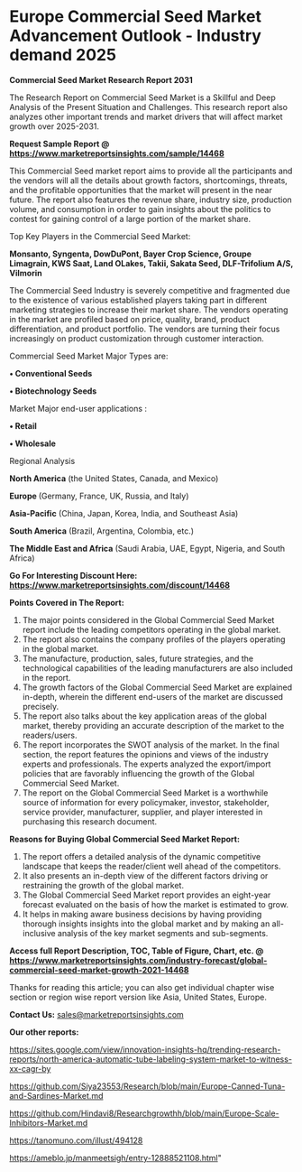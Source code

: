 # Europe Commercial Seed Market Advancement Outlook - Industry demand 2025

<strong>Commercial Seed Market Research Report 2031</strong>

The Research Report on Commercial Seed Market is a Skillful and Deep Analysis of the Present Situation and Challenges. This research report also analyzes other important trends and market drivers that will affect market growth over 2025-2031.

<strong>Request Sample Report @ <a href=https://www.marketreportsinsights.com/sample/14468>https://www.marketreportsinsights.com/sample/14468</a></strong>

This Commercial Seed market report aims to provide all the participants and the vendors will all the details about growth factors, shortcomings, threats, and the profitable opportunities that the market will present in the near future. The report also features the revenue share, industry size, production volume, and consumption in order to gain insights about the politics to contest for gaining control of a large portion of the market share.

Top Key Players in the Commercial Seed Market:

<strong>Monsanto, Syngenta, DowDuPont, Bayer Crop Science, Groupe Limagrain, KWS Saat, Land OLakes, Takii, Sakata Seed, DLF-Trifolium A/S, Vilmorin</strong>

The Commercial Seed Industry is severely competitive and fragmented due to the existence of various established players taking part in different marketing strategies to increase their market share. The vendors operating in the market are profiled based on price, quality, brand, product differentiation, and product portfolio. The vendors are turning their focus increasingly on product customization through customer interaction.

Commercial Seed Market Major Types are:

<strong>• Conventional Seeds

• Biotechnology Seeds</strong>

Market Major end-user applications :

<strong>• Retail

• Wholesale</strong>

Regional Analysis

</u><strong><b>North America</b></strong> (the United States, Canada, and Mexico)

<strong><b>Europe </b></strong>(Germany, France, UK, Russia, and Italy)

<strong><b>Asia-Pacific</b></strong> (China, Japan, Korea, India, and Southeast Asia)

<strong><b>South America</b></strong> (Brazil, Argentina, Colombia, etc.)

<strong><b>The Middle East and Africa</b></strong> (Saudi Arabia, UAE, Egypt, Nigeria, and South Africa)

<strong>Go For Interesting Discount Here: <a href=https://www.marketreportsinsights.com/discount/14468>https://www.marketreportsinsights.com/discount/14468</a></strong>

<strong>Points Covered in The Report:</strong>
<ol>
  <li>The major points considered in the Global Commercial Seed Market report include the leading competitors operating in the global market.</li>
  <li>The report also contains the company profiles of the players operating in the global market.</li>
  <li>The manufacture, production, sales, future strategies, and the technological capabilities of the leading manufacturers are also included in the report.</li>
  <li>The growth factors of the Global Commercial Seed Market are explained in-depth, wherein the different end-users of the market are discussed precisely.</li>
  <li>The report also talks about the key application areas of the global market, thereby providing an accurate description of the market to the readers/users.</li>
  <li>The report incorporates the SWOT analysis of the market. In the final section, the report features the opinions and views of the industry experts and professionals. The experts analyzed the export/import policies that are favorably influencing the growth of the Global Commercial Seed Market.</li>
  <li>The report on the Global Commercial Seed Market is a worthwhile source of information for every policymaker, investor, stakeholder, service provider, manufacturer, supplier, and player interested in purchasing this research document.</li>
</ol>
<strong>Reasons for Buying Global Commercial Seed Market Report:</strong>

<ol>
  <li>The report offers a detailed analysis of the dynamic competitive landscape that keeps the reader/client well ahead of the competitors.</li>
  <li>It also presents an in-depth view of the different factors driving or restraining the growth of the global market.</li>
  <li>The Global Commercial Seed Market report provides an eight-year forecast evaluated on the basis of how the market is estimated to grow.</li>
  <li>It helps in making aware business decisions by having providing thorough insights insights into the global market and by making an all-inclusive analysis of the key market segments and sub-segments.</li>
</ol>
<strong>Access full Report Description, TOC, Table of Figure, Chart, etc. @ <a href=https://www.marketreportsinsights.com/industry-forecast/global-commercial-seed-market-growth-2021-14468>https://www.marketreportsinsights.com/industry-forecast/global-commercial-seed-market-growth-2021-14468</a></strong>


Thanks for reading this article; you can also get individual chapter wise section or region wise report version like Asia, United States, Europe.

<strong>Contact Us:</strong>
sales@marketreportsinsights.com

<strong>Our other reports:</strong>

<a href=https://sites.google.com/view/innovation-insights-hq/trending-research-reports/north-america-automatic-tube-labeling-system-market-to-witness-xx-cagr-by>https://sites.google.com/view/innovation-insights-hq/trending-research-reports/north-america-automatic-tube-labeling-system-market-to-witness-xx-cagr-by</a>

<a href=https://github.com/Siya23553/Research/blob/main/Europe-Canned-Tuna-and-Sardines-Market.md>https://github.com/Siya23553/Research/blob/main/Europe-Canned-Tuna-and-Sardines-Market.md</a>

<a href=https://github.com/Hindavi8/Researchgrowthh/blob/main/Europe-Scale-Inhibitors-Market.md>https://github.com/Hindavi8/Researchgrowthh/blob/main/Europe-Scale-Inhibitors-Market.md</a>

<a href=https://tanomuno.com/illust/494128>https://tanomuno.com/illust/494128</a>

<a href=https://ameblo.jp/manmeetsigh/entry-12888521108.html>https://ameblo.jp/manmeetsigh/entry-12888521108.html</a>"
